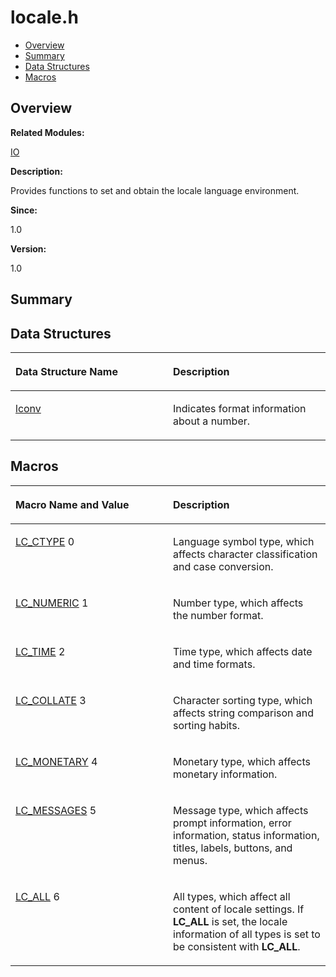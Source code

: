 # locale.h<a name="EN-US_TOPIC_0000001055387984"></a>

-   [Overview](#section622754302165628)
-   [Summary](#section1727967508165628)
-   [Data Structures](#nested-classes)
-   [Macros](#define-members)

## **Overview**<a name="section622754302165628"></a>

**Related Modules:**

[IO](io.md)

**Description:**

Provides functions to set and obtain the locale language environment. 

**Since:**

1.0

**Version:**

1.0

## **Summary**<a name="section1727967508165628"></a>

## Data Structures<a name="nested-classes"></a>

<a name="table1970468386165628"></a>
<table><thead align="left"><tr id="row1338253294165628"><th class="cellrowborder" valign="top" width="50%" id="mcps1.1.3.1.1"><p id="p1557119661165628"><a name="p1557119661165628"></a><a name="p1557119661165628"></a>Data Structure Name</p>
</th>
<th class="cellrowborder" valign="top" width="50%" id="mcps1.1.3.1.2"><p id="p1393230335165628"><a name="p1393230335165628"></a><a name="p1393230335165628"></a>Description</p>
</th>
</tr>
</thead>
<tbody><tr id="row1010076622165628"><td class="cellrowborder" valign="top" width="50%" headers="mcps1.1.3.1.1 "><p id="p1576987523165628"><a name="p1576987523165628"></a><a name="p1576987523165628"></a><a href="lconv.md">lconv</a></p>
</td>
<td class="cellrowborder" valign="top" width="50%" headers="mcps1.1.3.1.2 "><p id="p1372444350165628"><a name="p1372444350165628"></a><a name="p1372444350165628"></a>Indicates format information about a number. </p>
</td>
</tr>
</tbody>
</table>

## Macros<a name="define-members"></a>

<a name="table713882229165628"></a>
<table><thead align="left"><tr id="row530167195165628"><th class="cellrowborder" valign="top" width="50%" id="mcps1.1.3.1.1"><p id="p332954361165628"><a name="p332954361165628"></a><a name="p332954361165628"></a>Macro Name and Value</p>
</th>
<th class="cellrowborder" valign="top" width="50%" id="mcps1.1.3.1.2"><p id="p713915657165628"><a name="p713915657165628"></a><a name="p713915657165628"></a>Description</p>
</th>
</tr>
</thead>
<tbody><tr id="row310711222165628"><td class="cellrowborder" valign="top" width="50%" headers="mcps1.1.3.1.1 "><p id="p1068985568165628"><a name="p1068985568165628"></a><a name="p1068985568165628"></a><a href="io.md#ga07c66689961056725d7f50231d740ba9">LC_CTYPE</a>   0</p>
</td>
<td class="cellrowborder" valign="top" width="50%" headers="mcps1.1.3.1.2 "><p id="p606131354165628"><a name="p606131354165628"></a><a name="p606131354165628"></a>Language symbol type, which affects character classification and case conversion. </p>
</td>
</tr>
<tr id="row1218662258165628"><td class="cellrowborder" valign="top" width="50%" headers="mcps1.1.3.1.1 "><p id="p447347480165628"><a name="p447347480165628"></a><a name="p447347480165628"></a><a href="io.md#ga158abb82c565096465ade138c98970d0">LC_NUMERIC</a>   1</p>
</td>
<td class="cellrowborder" valign="top" width="50%" headers="mcps1.1.3.1.2 "><p id="p81807616165628"><a name="p81807616165628"></a><a name="p81807616165628"></a>Number type, which affects the number format. </p>
</td>
</tr>
<tr id="row109301173165628"><td class="cellrowborder" valign="top" width="50%" headers="mcps1.1.3.1.1 "><p id="p1380338050165628"><a name="p1380338050165628"></a><a name="p1380338050165628"></a><a href="io.md#gaa652c62b53b6bf728d592bfbdc7d5852">LC_TIME</a>   2</p>
</td>
<td class="cellrowborder" valign="top" width="50%" headers="mcps1.1.3.1.2 "><p id="p1746477329165628"><a name="p1746477329165628"></a><a name="p1746477329165628"></a>Time type, which affects date and time formats. </p>
</td>
</tr>
<tr id="row644333405165628"><td class="cellrowborder" valign="top" width="50%" headers="mcps1.1.3.1.1 "><p id="p1461512589165628"><a name="p1461512589165628"></a><a name="p1461512589165628"></a><a href="io.md#gaab9cf7b1a206fb75e5884934c8d676db">LC_COLLATE</a>   3</p>
</td>
<td class="cellrowborder" valign="top" width="50%" headers="mcps1.1.3.1.2 "><p id="p991703434165628"><a name="p991703434165628"></a><a name="p991703434165628"></a>Character sorting type, which affects string comparison and sorting habits. </p>
</td>
</tr>
<tr id="row328181962165628"><td class="cellrowborder" valign="top" width="50%" headers="mcps1.1.3.1.1 "><p id="p2080455833165628"><a name="p2080455833165628"></a><a name="p2080455833165628"></a><a href="io.md#ga6d033a83772ef6e6c10dbf13a6a58fb7">LC_MONETARY</a>   4</p>
</td>
<td class="cellrowborder" valign="top" width="50%" headers="mcps1.1.3.1.2 "><p id="p416355514165628"><a name="p416355514165628"></a><a name="p416355514165628"></a>Monetary type, which affects monetary information. </p>
</td>
</tr>
<tr id="row282645018165628"><td class="cellrowborder" valign="top" width="50%" headers="mcps1.1.3.1.1 "><p id="p2105787320165628"><a name="p2105787320165628"></a><a name="p2105787320165628"></a><a href="io.md#ga7195d6f0a8d1b9d164a3988a1b8249e8">LC_MESSAGES</a>   5</p>
</td>
<td class="cellrowborder" valign="top" width="50%" headers="mcps1.1.3.1.2 "><p id="p1150529830165628"><a name="p1150529830165628"></a><a name="p1150529830165628"></a>Message type, which affects prompt information, error information, status information, titles, labels, buttons, and menus. </p>
</td>
</tr>
<tr id="row133018850165628"><td class="cellrowborder" valign="top" width="50%" headers="mcps1.1.3.1.1 "><p id="p1789123842165628"><a name="p1789123842165628"></a><a name="p1789123842165628"></a><a href="io.md#ga9cc5213b5dca4f8e48e64586ee444c33">LC_ALL</a>   6</p>
</td>
<td class="cellrowborder" valign="top" width="50%" headers="mcps1.1.3.1.2 "><p id="p1184094435165628"><a name="p1184094435165628"></a><a name="p1184094435165628"></a>All types, which affect all content of locale settings. If <strong id="b1285579497165628"><a name="b1285579497165628"></a><a name="b1285579497165628"></a>LC_ALL</strong> is set, the locale information of all types is set to be consistent with <strong id="b280688041165628"><a name="b280688041165628"></a><a name="b280688041165628"></a>LC_ALL</strong>. </p>
</td>
</tr>
</tbody>
</table>

